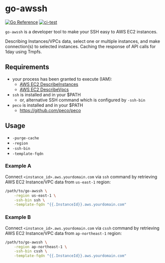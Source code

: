 # go-awssh

[![Go Reference](https://pkg.go.dev/badge/github.com/kenju/go-awssh.svg)](https://pkg.go.dev/github.com/kenju/go-awssh) [![ci-test](https://github.com/kenju/go-awssh/actions/workflows/ci-test.yml/badge.svg)](https://github.com/kenju/go-awssh/actions/workflows/ci-test.yml)

`go-awssh` is a developer tool to make your SSH easy to AWS EC2 instances.

Describing Instances/VPCs data, select one or multiple instances, and make connection(s) to selected instances. Caching the response of API calls for 1day using Tmpfs.

## Requirements

- your process has been granted to execute (IAM):
    - [AWS EC2 DescribeInstances](https://docs.aws.amazon.com/AWSEC2/latest/APIReference/API_DescribeInstances.html)
    - [AWS EC2 DescribeVpcs](https://docs.aws.amazon.com/AWSEC2/latest/APIReference/API_DescribeVpcs.html)
- `ssh` is installed and in your $PATH
    - or, alternative SSH command which is configured by `-ssh-bin`
- `peco` is installed and in your $PATH
    - https://github.com/peco/peco

## Usage

- `-purge-cache`
- `-region`
- `-ssh-bin`
- `-template-fqdn`

### Example A

Connect `<instance_id>.aws.yourdomain.com` via `ssh` command by retrieving AWS EC2 Instance/VPC data from `us-east-1` region:

```sh
/path/to/go-awssh \
    -region us-east-1 \
    -ssh-bin ssh \
    -template-fqdn "{{.InstanceId}}.aws.yourdomain.com"
```

### Example B

Connect `<instance_id>.aws.yourdomain.com` via `cssh` command by retrieving AWS EC2 Instance/VPC data from `ap-northeast-1` region:

```sh
/path/to/go-awssh \
    -region ap-northeast-1 \
    -ssh-bin cssh \
    -template-fqdn "{{.InstanceId}}.aws.yourdomain.com"
```
